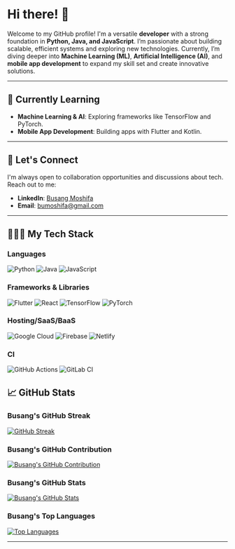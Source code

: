 # Hi there! 👋

Welcome to my GitHub profile! I'm a versatile **developer** with a strong foundation in **Python, Java, and JavaScript**. I’m passionate about building scalable, efficient systems and exploring new technologies. Currently, I’m diving deeper into **Machine Learning (ML)**, **Artificial Intelligence (AI)**, and **mobile app development** to expand my skill set and create innovative solutions.

---

## 🌱 Currently Learning
- **Machine Learning & AI**: Exploring frameworks like TensorFlow and PyTorch.
- **Mobile App Development**: Building apps with Flutter and Kotlin.
---

## 💼 Let's Connect
I'm always open to collaboration opportunities and discussions about tech. Reach out to me:
- **LinkedIn**: [Busang Moshifa](https://www.linkedin.com/in/busang-moshifa-8361336b/)
- **Email**: [bumoshifa@gmail.com](mailto:bumoshifa@gmail.com)

---

## 👨🏾‍💻 My Tech Stack

### Languages
![Python](https://img.shields.io/badge/Python-3776AB?style=for-the-badge&logo=python&logoColor=white)
![Java](https://img.shields.io/badge/Java-007396?style=for-the-badge&logo=java&logoColor=white)
![JavaScript](https://img.shields.io/badge/JavaScript-F7DF1E?style=for-the-badge&logo=javascript&logoColor=black)


### Frameworks & Libraries
![Flutter](https://img.shields.io/badge/Flutter-02569B?style=for-the-badge&logo=flutter&logoColor=white)
![React](https://img.shields.io/badge/React-20232A?style=for-the-badge&logo=react&logoColor=61DAFB)
![TensorFlow](https://img.shields.io/badge/TensorFlow-FF6F00?style=for-the-badge&logo=tensorflow&logoColor=white)
![PyTorch](https://img.shields.io/badge/PyTorch-EE4C2C?style=for-the-badge&logo=pytorch&logoColor=white)

### Hosting/SaaS/BaaS
![Google Cloud](https://img.shields.io/badge/Google_Cloud-4285F4?style=for-the-badge&logo=google-cloud&logoColor=white)
![Firebase](https://img.shields.io/badge/Firebase-FFCA28?style=for-the-badge&logo=firebase&logoColor=black)
![Netlify](https://img.shields.io/badge/Netlify-00C7B7?style=for-the-badge&logo=netlify&logoColor=white)

### CI
![GitHub Actions](https://img.shields.io/badge/GitHub_Actions-2088FF?style=for-the-badge&logo=github-actions&logoColor=white)
![GitLab CI](https://img.shields.io/badge/GitLab_CI-FC6D26?style=for-the-badge&logo=gitlab&logoColor=white)



## 📈 GitHub Stats

### Busang's GitHub Streak
[![GitHub Streak](https://streak-stats.demolab.com?user=BusangM&theme=radical)](https://git.io/streak-stats)

### Busang's GitHub Contribution
[![Busang's GitHub Contribution](https://github-readme-activity-graph.vercel.app/graph?username=BusangM&theme=radical)](https://github.com/BusangM)

### Busang's GitHub Stats
[![Busang's GitHub Stats](https://github-readme-stats.vercel.app/api?username=BusangM&show_icons=true&theme=radical)](https://github.com/BusangM)

### Busang's Top Languages
[![Top Languages](https://github-readme-stats.vercel.app/api/top-langs/?username=BusangM&layout=compact&theme=radical)](https://github.com/BusangM)

---
